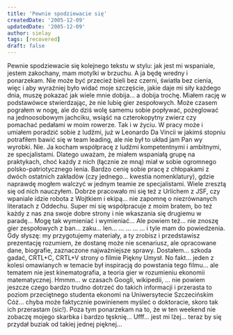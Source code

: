 ```yaml
---
title: 'Pewnie spodziewacie się'
createdDate: '2005-12-09'
updatedDate: '2005-12-09'
author: sielay
tags: [recovered]
draft: false
---
```


Pewnie spodziewacie się kolejnego tekstu w stylu: jak jest mi wspaniale, jestem zakochany, mam motylki w brzuchu. A ja będę wredny i ponarzekam. Nie może być przecież bieli bez czerni, światła bez cienia, więc i aby wyraźniej było widać moje szczęście, jakie daje mi siły każdego dnia, muszę pokazać jak wiele mnie dobija… a dobija trochę. Miałem rację w podstawówce stwierdzając, że nie lubię gier zespołowych. Może czasem pograłem w nogę, ale do dziś wolę samemu sobie popływać, pożeglować na jednoosobowym jachciku, wsiąść na czterokopytny zwierz czy pomachać pedałami w moim rowerze. Tak i w życiu. W pracy może i umiałem poradzić sobie z ludźmi, już w Leonardo Da Vincii w jakimś stopniu potrafiłem bawić się w team leading, ale nie był to układ jam Pan wy wyrobki. Nie. Ja kocham współpracę z ludźmi kompetentnymi i ambitnymi, ze specjalistami. Dlatego uważam, że miałem wspaniałą grupę na praktykach, choć każdy z nich (łącznie ze mną) miał w sobie ogromnego polsko-patriotycznego lenia. Bardzo cenię sobie pracę z chłopakami z dwóch ostatnich zakładów (czy jednego… kwestia nomenklatury), gdzie naprawdę mogłem walczyć w jednym teamie ze specjalistami. Wiele zresztą się od nich nauczyłem. Dobrze pracowało mi się też z Urlichem z JSF, czy wpaniale idzie robota z Wojtkiem i ekipą… nie zapomnę o niezrównanych literatach z Oddechu. Super mi się współpracuje z moim bratem, bo też każdy z nas zna swoje dobre strony i nie wkaszania się drugiemu w paradę… Mogę tak wymieniać i wymieniać… Ale powiem też… nie znoszę gier zespołowych z ban… zaku… len… … … … … i tyle mam do powiedzenia. Gdy słyszę: my przygotujemy materiały, a ty zrobisz i przedstawisz prezentację rozumiem, że dostanę może nie scenariusz, ale opracowane dane, biografie, zaznaczone najważniejsze sprawy. Dostałem… szkoda gadać, CRTL+C, CRTL+V strony o filmie Piękny Umysł. No fakt… jeden z kolesi omawianych w temacie był inspiracją do powstania tego filmu… ale tematem nie jest kinematografia, a teoria gier w rozumieniu ekonomii matematycznej. Hmmm… w czasach Googli, wikipedii, … nie powiem jeszcze czego bardzo trudno dotrzeć do takich informacji i przerasta to poziom przeciętnego studenta ekonomi na Uniwersytecie Szczecińskim Cóż… chyba może faktycznie powinienem myśleć o doktoracie, skoro tak ich przerastam (sic!). Poza tym ponarzekam na to, że w ten weekend nie zobaczę mojego skarbka i bardzo tęsknię… Ufff… jest mi lżej… teraz by się przydał buziak od takiej jednej pięknej…
